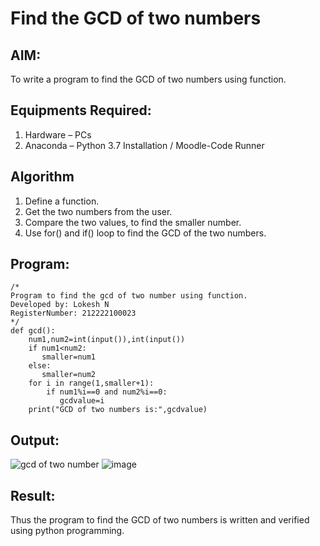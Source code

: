# Find the GCD of two numbers

## AIM:
To write a program to find the GCD of two numbers using function.

## Equipments Required:
1. Hardware – PCs
2. Anaconda – Python 3.7 Installation / Moodle-Code Runner

## Algorithm
1. Define a function.
2. Get the two numbers from the user.
3. Compare the two values, to find the smaller number.
4. Use for() and if() loop to find the GCD of the two numbers.

## Program:
```
/*
Program to find the gcd of two number using function.
Developed by: Lokesh N
RegisterNumber: 212222100023
*/
def gcd():
    num1,num2=int(input()),int(input())
    if num1<num2:
       smaller=num1
    else:
       smaller=num2
    for i in range(1,smaller+1):
        if num1%i==0 and num2%i==0:
           gcdvalue=i
    print("GCD of two numbers is:",gcdvalue)
```

## Output:
![gcd of two number](gcd.png)
![image](https://user-images.githubusercontent.com/119393019/234604340-bebbb1c6-0f57-4c52-a5ee-3ef64844d572.png)



## Result:
Thus the program to find the GCD of two numbers is written and verified using python programming.
